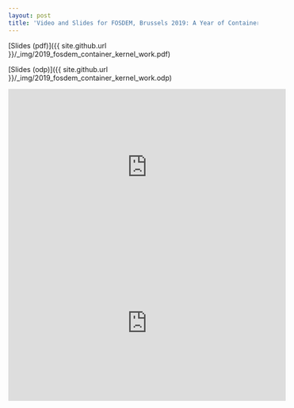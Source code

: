 ```yaml
---
layout: post
title: 'Video and Slides for FOSDEM, Brussels 2019: A Year of Container Kernel Work'
---
```


[Slides (pdf)]({{ site.github.url }}/_img/2019_fosdem_container_kernel_work.pdf)

[Slides (odp)]({{ site.github.url }}/_img/2019_fosdem_container_kernel_work.odp)

<iframe width="560" height="315" src="https://www.youtube.com/embed/tjg398rxkyc" frameborder="0" allow="accelerometer; autoplay; encrypted-media; gyroscope; picture-in-picture" allowfullscreen></iframe>

<iframe width="560" height="315" src="https://gra.mirror.cyberbits.eu/fosdem/2019/UA2.114/containers_kernel_update.webm" frameborder="0" allow="accelerometer; autoplay; encrypted-media; gyroscope; picture-in-picture" allowfullscreen></iframe>
